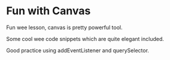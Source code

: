 # Fun with Canvas

Fun wee lesson, canvas is pretty powerful tool.

Some cool wee code snippets which are quite elegant included.

Good practice using addEventListener and querySelector.
